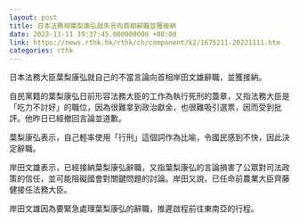 ```yaml
---
layout: post
title: 日本法務相葉梨康弘就失言向首相辭職並獲接納
date: 2022-11-11 19:37:45.000000000 +08:00
link: https://news.rthk.hk/rthk/ch/component/k2/1675211-20221111.htm
categories: rthk
---
```


日本法務大臣葉梨康弘就自己的不當言論向首相岸田文雄辭職，並獲接納。

自民黨籍的葉梨康弘日前形容法務大臣的工作為執行死刑的蓋章，又指法務大臣是「吃力不討好」的職位，因為很難拿到政治獻金，也很難吸引選票，因而受到批評。他昨日已經撤回言論並道歉。

葉梨康弘表示，自己輕率使用「行刑」這個詞作為比喻，令國民感到不快，因此決定辭職。

岸田文雄表示，已經接納葉梨康弘辭職，又指葉梨康弘的言論損害了公眾對司法政策的信任，並可能阻礙國會對關鍵問題的討論。岸田又說，已任命前農業大臣齊藤健接任法務大臣。

岸田文雄因為要緊急處理葉梨康弘的辭職，推遲啟程前往東南亞的行程。
